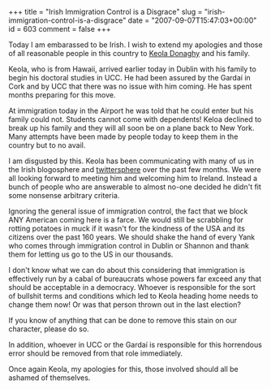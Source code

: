 +++
title = "Irish Immigration Control is a Disgrace"
slug = "irish-immigration-control-is-a-disgrace"
date = "2007-09-07T15:47:03+00:00"
id = 603
comment = false
+++

Today I am embarassed to be Irish. I wish to extend my apologies and those of all reasonable people in this country to [Keola Donaghy](http://www2.hawaii.edu/~donaghy/eng/index.html) and his family.

Keola, who is from Hawaii, arrived earlier today in Dublin with his family to begin his doctoral studies in UCC. He had been assured by the Gardaí in Cork and by UCC that there was no issue with him coming. He has spent months preparing for this move.

At immigration today in the Airport he was told that he could enter but his family could not. Students cannot come with dependents! Keloa declined to break up his family and they will all soon be on a plane back to New York. Many attempts have been made by people today to keep them in the country but to no avail.

I am disgusted by this. Keola has been communicating with many of us in the Irish blogosphere and [twittersphere](http://twitter.com/keoladonaghy) over the past few months. We were all looking forward to meeting him and welcoming him to Ireland. Instead a bunch of people who are answerable to almost no-one decided he didn't fit some nonsense arbitrary criteria.

Ignoring the general issue of immigration control, the fact that we block ANY American coming here is a farce. We would still be scrabbling for rotting potatoes in muck if it wasn't for the kindness of the USA and its citizens over the past 160 years. We should shake the hand of every Yank who comes through immigration control in Dublin or Shannon and thank them for letting us go to the US in our thousands.

I don't know what we can do about this considering that immigration is effectively run by a cabal of bureaucrats whose powers far exceed any that should be acceptable in a democracy. Whoever is responsible for the sort of bullshit terms and conditions which led to Keola heading home needs to change them now! Or was that person thrown out in the last election?

If you know of anything that can be done to remove this stain on our character, please do so.

In addition, whoever in UCC or the Gardaí is responsible for this horrendous error should be removed from that role immediately.

Once again Keola, my apologies for this, those involved should all be ashamed of themselves.
